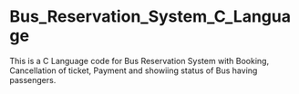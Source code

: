 # Bus_Reservation_System_C_Language
This is a C Language code for Bus Reservation System with Booking, Cancellation of ticket, Payment and showiing status of Bus having passengers.
